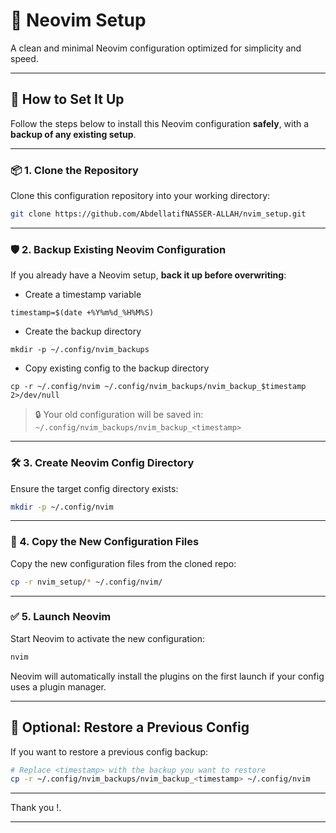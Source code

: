 # 🧠 Neovim Setup

A clean and minimal Neovim configuration optimized for simplicity and speed.

---

## 🚀 How to Set It Up

Follow the steps below to install this Neovim configuration **safely**, with a **backup of any existing setup**.

---

### 📦 1. Clone the Repository

Clone this configuration repository into your working directory:

```bash
git clone https://github.com/AbdellatifNASSER-ALLAH/nvim_setup.git
```

---

### 🛡️ 2. Backup Existing Neovim Configuration

If you already have a Neovim setup, **back it up before overwriting**:
- Create a timestamp variable
````
timestamp=$(date +%Y%m%d_%H%M%S)
````
- Create the backup directory
````
mkdir -p ~/.config/nvim_backups
````
- Copy existing config to the backup directory
````
cp -r ~/.config/nvim ~/.config/nvim_backups/nvim_backup_$timestamp 2>/dev/null
````

> 🔒 Your old configuration will be saved in: `~/.config/nvim_backups/nvim_backup_<timestamp>`

---

### 🛠️ 3. Create Neovim Config Directory

Ensure the target config directory exists:

```bash
mkdir -p ~/.config/nvim
```

---

### 📁 4. Copy the New Configuration Files

Copy the new configuration files from the cloned repo:

```bash
cp -r nvim_setup/* ~/.config/nvim/
```

---

### ✅ 5. Launch Neovim

Start Neovim to activate the new configuration:

```bash
nvim
```

Neovim will automatically install the plugins on the first launch if your config uses a plugin manager.

---

## 🔄 Optional: Restore a Previous Config

If you want to restore a previous config backup:

```bash
# Replace <timestamp> with the backup you want to restore
cp -r ~/.config/nvim_backups/nvim_backup_<timestamp> ~/.config/nvim
```

---

Thank you !.

---
